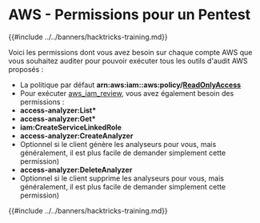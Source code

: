 # AWS - Permissions pour un Pentest

{{#include ../../banners/hacktricks-training.md}}

Voici les permissions dont vous avez besoin sur chaque compte AWS que vous souhaitez auditer pour pouvoir exécuter tous les outils d'audit AWS proposés :

- La politique par défaut **arn:aws:iam::aws:policy/**[**ReadOnlyAccess**](https://us-east-1.console.aws.amazon.com/iam/home#/policies/arn:aws:iam::aws:policy/ReadOnlyAccess)
- Pour exécuter [aws_iam_review](https://github.com/carlospolop/aws_iam_review), vous avez également besoin des permissions :
- **access-analyzer:List\***
- **access-analyzer:Get\***
- **iam:CreateServiceLinkedRole**
- **access-analyzer:CreateAnalyzer**
- Optionnel si le client génère les analyseurs pour vous, mais généralement, il est plus facile de demander simplement cette permission)
- **access-analyzer:DeleteAnalyzer**
- Optionnel si le client supprime les analyseurs pour vous, mais généralement, il est plus facile de demander simplement cette permission)

{{#include ../../banners/hacktricks-training.md}}
